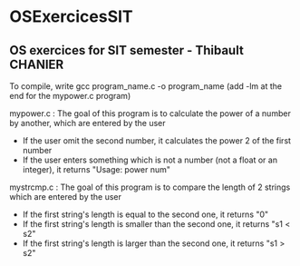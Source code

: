 # OSExercicesSIT
## OS exercices for SIT semester - Thibault CHANIER

To compile, write gcc program_name.c -o program_name (add -lm at the end for the mypower.c program)

mypower.c : The goal of this program is to calculate the power of a number by another, which are entered by the user
* If the user omit the second number, it calculates the power 2 of the first number
* If the user enters something which is not a number (not a float or an integer), it returns "Usage: power num"

mystrcmp.c : The goal of this program is to compare the length of 2 strings which are entered by the user
* If the first string's length is equal to the second one, it returns "0"
* If the first string's length is smaller than the second one, it returns "s1 < s2"
* If the first string's length is larger than the second one, it returns "s1 > s2"